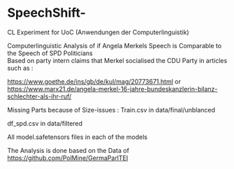 # SpeechShift-
CL Experiment for UoC   (Anwendungen der Computerlinguistik)

Computerlinguistic Analysis of if Angela Merkels Speech is Comparable to the Speech of SPD Politicians  
Based on party intern claims that Merkel socialised the CDU Party in articles such as : 


https://www.goethe.de/ins/gb/de/kul/mag/20773671.html  or https://www.marx21.de/angela-merkel-16-jahre-bundeskanzlerin-bilanz-schlechter-als-ihr-ruf/



Missing Parts because of Size-issues : 
Train.csv in data/final/unblanced

df_spd.csv in data/filtered

All model.safetensors  files in each of the models

The Analysis is done based on the Data of https://github.com/PolMine/GermaParlTEI  
